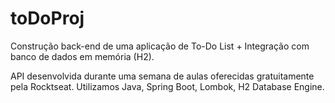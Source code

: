 # toDoProj
Construção back-end de uma aplicação de To-Do List + Integração com banco de dados em memória (H2).

API desenvolvida durante uma semana de aulas oferecidas gratuitamente pela Rocktseat.
Utilizamos Java, Spring Boot, Lombok, H2 Database Engine.
